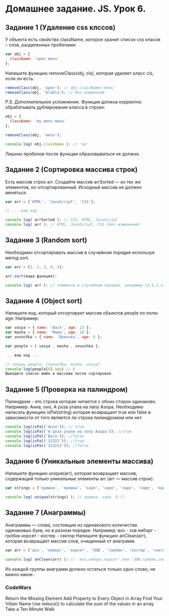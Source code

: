 <!-- Урок 6.
•	Массивы: методы
•	Массив: перебирающие методы
•	Псевдомассив аргументов «arguments»
•	Дата и Время
-->


# Домашнее задание. JS. Урок 6.


## Задание 1 (Удаление css клссов)
У объекта есть свойство className, которое хранит список css класов – слов, разделенных пробелами:
```js
var obj = {
  className: 'open menu'
};
```
Напишите функцию removeClass(obj, cls), которая удаляет класс cls, если он есть:
```js
removeClass(obj, 'open'); // obj.className='menu'
removeClass(obj, 'blabla'); // без изменений
```
P.S. Дополнительное усложнение. Функция должна корректно обрабатывать дублирование класса в строке:
```js
obj = {
  className: 'my menu menu'
};

removeClass(obj, 'menu');

console.log( obj.className ); // 'my'
```
Лишних пробелов после функции образовываться не должно.


## Задание 2 (Сортировка массива строк)
Есть массив строк arr. Создайте массив arrSorted — из тех же элементов, но отсортированный.
Исходный массив не должен меняться.
```js
var arr = ['HTML', 'JavaScript', 'CSS'];

// ... ваш код ...

console.log( arrSorted ); // CSS, HTML, JavaScript
console.log( arr ); // HTML, JavaScript, CSS (без изменений)
```


## Задание 3 (Random sort)
Необходимо отсортировать массив в случайном порядке используя метод sort.
```js
var arr = [1, 2, 3, 4, 5];

arr.sort(ваша функция);

console.log( arr ); // элементы в случайном порядке, например [3,5,1,2,4]
```


## Задание 4 (Object sort)
Напишите код, который отсортирует массив объектов people по полю age.
Например:
```js
var vasya = { name: 'Вася', age: 23 };
var masha = { name: 'Маша', age: 18 };
var vovochka = { name: 'Вовочка', age: 6 };

var people = [ vasya , masha , vovochka ];

... ваш код ...

// теперь people: [vovochka, masha, vasya]
console.log(people[0].age) // 6
Выведите список имён в массиве после сортировки.
```


## Задание 5 (Проверка на палиндром)
Палиндром - это строка которая читается с обоих сторон одинаково. Например: Анна, оно, А роза упала на лапу Азора.
Необходимо написать функцию isPal(string) которая возвращает true или false в зависимости от того является ли строка палиндромом или нет.
```js
console.log(isPal('Anna')); // true
console.log(isPal('А роза упала на лапу Азора')); //true
console.log(isPal('Вася')); //false
console.log(isPal('12321')); //true
console.log(isPal('123212')); //false
```


## Задание 6 (Уникальные элементы массива)
Напишите функцию unique(arr), которая возвращает массив, содержащий только уникальные элементы arr (arr — массив строк).
```js
var strings = ['кришна', 'кришна', 'харе', 'харе', 'харе', 'харе', 'кришна', 'кришна', '8-()' ];

console.log( unique(strings) ); // кришна, харе, 8-()
```


## Задание 7 (Анаграммы)
Анаграммы — слова, состоящие из одинакового количества одинаковых букв, но в разном порядке. Например:
воз - зов киборг - гробик корсет - костер - сектор Напишите функцию anClean(arr), которая возвращает массив слов, очищенный от анаграмм.
```js
var arr = ['воз', 'киборг', 'корсет', 'ЗОВ', 'гробик', 'костер', 'сектор'];

console.log( anClean(arr) ); // 'воз,киборг,корсет' или 'ЗОВ,гробик,сектор'
```
Из каждой группы анаграмм должно остаться только одно слово, не важно какое.


### CodeWars
Return the Missing Element Add Property to Every Object in Array Find Your Villain Name Use reduce() to calculate the sum of the values in an array Take a Ten Minute Walk


